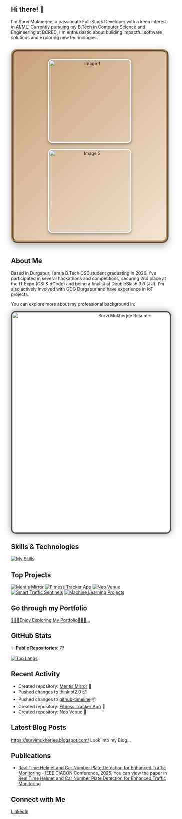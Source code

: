 ## Hi there! 👋

I'm Survi Mukherjee, a passionate Full-Stack Developer with a keen interest in AI/ML. Currently pursuing my B.Tech in Computer Science and Engineering at BCREC, I'm enthusiastic about building impactful software solutions and exploring new technologies.

<p align="center" style="
  background: linear-gradient(135deg, #c7a17a, #f2e4d2);
  border: 8px ridge #b68c5a;
  border-radius: 20px;
  padding: 15px;
  display: inline-block;
  box-shadow: 0 8px 20px rgba(0,0,0,0.3);
">
  <img src="https://github.com/user-attachments/assets/1e83a37e-c8d4-43a0-b352-9c1ae1d4eadc"
       alt="Image 1"
       width="260"
       style="margin: 10px; border-radius: 12px; border: 3px solid #fff; box-shadow: 0 4px 10px rgba(0,0,0,0.4);" />
  <img src="https://github.com/user-attachments/assets/dc427a52-5c41-48da-9b6c-223f1e59fa76"
       alt="Image 2"
       width="260"
       style="margin: 10px; border-radius: 12px; border: 3px solid #fff; box-shadow: 0 4px 10px rgba(0,0,0,0.4);" />
</p>


## About Me

Based in Durgapur, I am a B.Tech CSE student graduating in 2026. I've participated in several hackathons and competitions, securing 2nd place at the IT Expo (CSI & dCode) and being a finalist at DoubleSlash 3.0 (JU). I'm also actively involved with GDG Durgapur and have experience in IoT projects.

You can explore more about my professional background in: 
<p align="center">
  <img src="https://github.com/user-attachments/assets/841b1c23-919c-4597-8f29-0223a3dad23e" 
       alt="Survi Mukherjee Resume"
       width="700" 
       style="border: 4px solid #555; border-radius: 15px; box-shadow: 0 0 20px rgba(0,0,0,0.4);" />
</p>

## Skills & Technologies

[![My Skills](https://skillicons.dev/icons?i=html,css,react,nodejs,django,flask,ai,git,github,mongodb,aws,anaconda,arduino,azure,bash,c,codepen,dotnet,firebase,flutter,figma,githubactions,gmail,java,js,kubernetes,latex,linkedin,linux,mysql,netlify,nextjs,opencv,php,pycharm,pytorch,py,replit,sqlite,stackoverflow,sklearn,selenium,solidity,tailwind,tensorflow,ubuntu,vercel,visualstudio,vite,vscode,yarn&perline=8)](https://skillicons.dev)

## Top Projects

[![Mentis Mirror](https://github-readme-stats.vercel.app/api/pin/?username=survi09mukherjee&repo=Triwizardathon-Prototype&theme=dark)](https://github.com/survi09mukherjee/Triwizardathon-Prototype)
[![Fitness Tracker App](https://github-readme-stats.vercel.app/api/pin/?username=survi09mukherjee&repo=fitness_tracker_app&theme=dark)](https://github.com/survi09mukherjee/fitness_tracker_app)
[![Neo Venue](https://github-readme-stats.vercel.app/api/pin/?username=survi09mukherjee&repo=combned-project&theme=dark)](https://github.com/survi09mukherjee/combned-project)
[![Smart Traffic Sentinels](https://github-readme-stats.vercel.app/api/pin/?username=survi09mukherjee&repo=Smart-Traffic-Sentinels&theme=dark)](https://github.com/survi09mukherjee/Smart-Traffic-Sentinels)
[![Machine Learning Projects](https://github-readme-stats.vercel.app/api/pin/?username=survi09mukherjee&repo=machine-learning-cognifyz-technologies&theme=dark)](https://github.com/survi09mukherjee/machine-learning-cognifyz-technologies)

## Go through my Portfolio

[🎉🥳✨Enjoy Exploring My Portfolio🎉🥳✨...](https://survimukherjeeportfolio.lovable.app/)   

## GitHub Stats
✨ **Public Repositories**: 77 



[![Top Langs](https://github-readme-stats.vercel.app/api/top-langs/?username=survi09mukherjee&layout=compact&theme=dark)](https://github.com/anuraghazra/github-readme-stats)

## Recent Activity

- Created repository: [Mentis Mirror](https://github.com/survi09mukherjee/Triwizardathon-Prototype) 🔧  
- Pushed changes to [thinkiot2.0](https://github.com/ThinkIoT/thinkiot2.0) 📦  
- Pushed changes to [github-timeline](https://github.com/rtlearn/github-timeline-survi09mukherjee) 📦
- Created repository: [Fitness Tracker App](https://github.com/survi09mukherjee/fitness_tracker_app) 🔧 
- Created repository: [Neo Venue](https://github.com/survi09mukherjee/combned-project) 🔧 

## Latest Blog Posts

https://survimukherjee.blogspot.com/   Look into my Blog...

## Publications

- [Real Time Helmet and Car Number Plate Detection for Enhanced Traffic Monitoring](https://github.com/survi09mukherjee/Smart-Traffic-Sentinels) - IEEE CIACON Conference, 2025. You can view the paper in [Real Time Helmet and Car Number Plate Detection for Enhanced Traffic Monitoring](https://ieeexplore.ieee.org/document/11189662/keywords#keywords)

## Connect with Me

<a href="https://www.linkedin.com/in/survi-mukherjee-8302272a3?utm_source=share&utm_campaign=share_via&utm_content=profile&utm_medium=android_app" target="_blank" rel="noopener noreferrer"><Icon /> LinkedIn</a>
